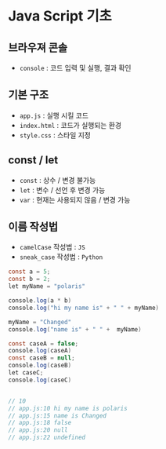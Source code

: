# Java Script 기초

## 브라우져 콘솔
- `console` : 코드 입력 및 실행, 결과 확인

## 기본 구조
- `app.js` : 실행 시킬 코드
- `index.html` : 코드가 실행되는 환경
- `style.css` : 스타일 지정

## const / let
- `const` : 상수 / 변경 불가능
- `let` : 변수 / 선언 후 변경 가능
- `var` : 현재는 사용되지 않음 / 변경 가능

## 이름 작성법
- `camelCase` 작성법 : `JS`
- `sneak_case` 작성법 : `Python`

```java
const a = 5;
const b = 2;
let myName = "polaris"

console.log(a * b)
console.log("hi my name is" + " " + myName)

myName = "Changed"
console.log("name is" + " " +  myName)

const caseA = false;
console.log(caseA)
const caseB = null;
console.log(caseB)
let caseC;
console.log(caseC)


// 10
// app.js:10 hi my name is polaris
// app.js:15 name is Changed
// app.js:18 false
// app.js:20 null
// app.js:22 undefined
```